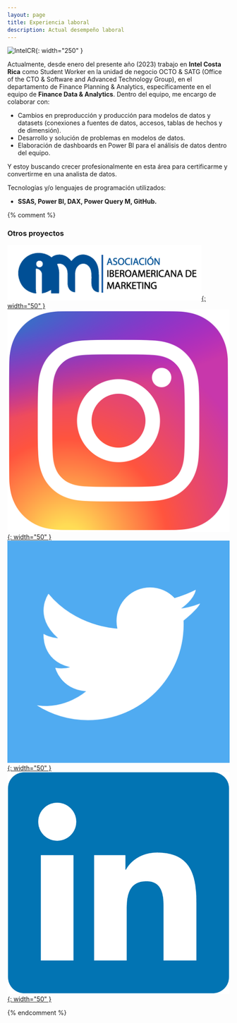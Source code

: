 ```yaml
---
layout: page
title: Experiencia laboral
description: Actual desempeño laboral
---
```


![IntelCR](https://www.crhoy.com/wp-content/uploads/2017/01/Intel.jpg){: width="250" }

Actualmente, desde enero del presente año (2023) trabajo en **Intel Costa Rica** como Student Worker en la unidad de negocio OCTO & SATG (Office of the CTO & Software and Advanced Technology Group), en el departamento de Finance Planning & Analytics, específicamente en el equipo de **Finance Data & Analytics**. Dentro del equipo, me encargo de colaborar con:

- Cambios en preproducción y producción para modelos de datos y datasets (conexiones a fuentes de datos, accesos, tablas de hechos y de dimensión).
- Desarrollo y solución de problemas en modelos de datos.
- Elaboración de dashboards en Power BI para el análisis de datos dentro del equipo. 

Y estoy buscando crecer profesionalmente en esta área para certificarme y convertirme en una analista de datos. 

Tecnologías y/o lenguajes de programación utilizados:
- **SSAS, Power BI, DAX, Power Query M, GitHub.**

{% comment %}
### Otros proyectos

[![SitioWeb](assets/asociacionlogo.png){: width="50" }](https://www.aibmarketing.org/) 
[![Instagram](assets/instagramlogo.png){: width="50" }](https://www.instagram.com/asoc.ibero.marketing/) [![Twitter](assets/twitterlogo.png){: width="50" }](https://twitter.com/AsociacionIber2) [![Linkedin](assets/linkedinlogo.png){: width="50" }](https://www.linkedin.com/in/asociaci%C3%B3n-iberoamericana-de-marketing-5b09b9244/?originalSubdomain=cr)

{% endcomment %}